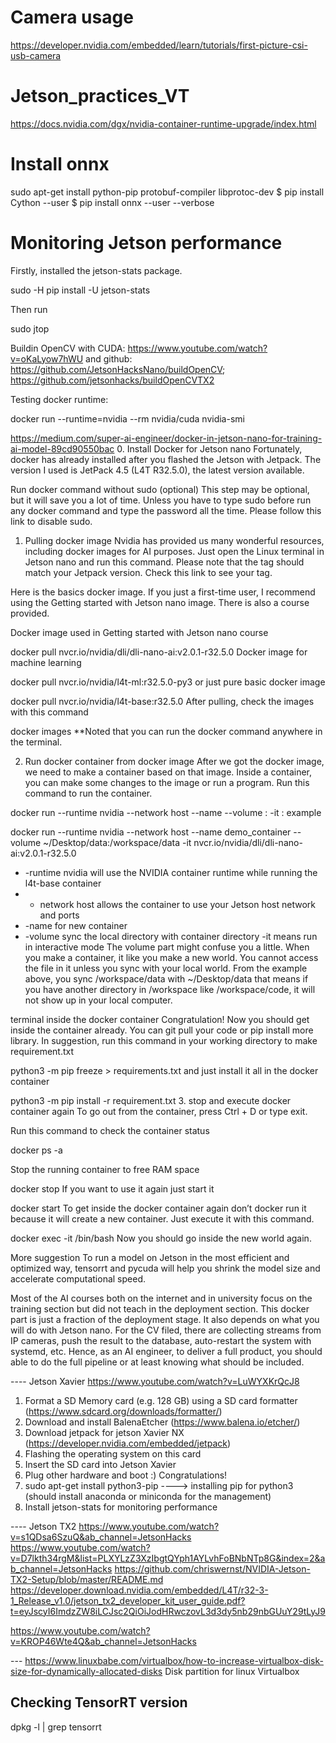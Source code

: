 # Camera usage
https://developer.nvidia.com/embedded/learn/tutorials/first-picture-csi-usb-camera


# Jetson_practices_VT
https://docs.nvidia.com/dgx/nvidia-container-runtime-upgrade/index.html

# Install onnx
sudo apt-get install python-pip protobuf-compiler libprotoc-dev
$ pip install Cython --user
$ pip install onnx --user --verbose



# Monitoring Jetson performance
Firstly, installed the jetson-stats package.

sudo -H pip install -U jetson-stats

Then run

sudo jtop

Buildin OpenCV with CUDA: https://www.youtube.com/watch?v=oKaLyow7hWU and github: https://github.com/JetsonHacksNano/buildOpenCV; https://github.com/jetsonhacks/buildOpenCVTX2

Testing docker runtime:

docker run --runtime=nvidia --rm nvidia/cuda nvidia-smi

https://medium.com/super-ai-engineer/docker-in-jetson-nano-for-training-ai-model-89cd90550bac
0. Install Docker for Jetson nano
Fortunately, docker has already installed after you flashed the Jetson with Jetpack. The version I used is JetPack 4.5 (L4T R32.5.0), the latest version available.

Run docker command without sudo (optional)
This step may be optional, but it will save you a lot of time. Unless you have to type sudo before run any docker command and type the password all the time. Please follow this link to disable sudo.

1. Pulling docker image
Nvidia has provided us many wonderful resources, including docker images for AI purposes. Just open the Linux terminal in Jetson nano and run this command. Please note that the tag should match your Jetpack version. Check this link to see your tag.

Here is the basics docker image. If you just a first-time user, I recommend using the Getting started with Jetson nano image. There is also a course provided.

Docker image used in Getting started with Jetson nano course

docker pull nvcr.io/nvidia/dli/dli-nano-ai:v2.0.1-r32.5.0
Docker image for machine learning

docker pull nvcr.io/nvidia/l4t-ml:r32.5.0-py3
or just pure basic docker image

docker pull nvcr.io/nvidia/l4t-base:r32.5.0
After pulling, check the images with this command

docker images
**Noted that you can run the docker command anywhere in the terminal.

2. Run docker container from docker image
After we got the docker image, we need to make a container based on that image. Inside a container, you can make some changes to the image or run a program. Run this command to run the container.

docker run --runtime nvidia --network host --name <name> --volume <local dir>:<container dir> -it <images name>:<tag>
example

docker run --runtime nvidia --network host --name demo_container --volume ~/Desktop/data:/workspace/data -it nvcr.io/nvidia/dli/dli-nano-ai:v2.0.1-r32.5.0
- -runtime nvidia will use the NVIDIA container runtime while running the l4t-base container
- - network host allows the container to use your Jetson host network and ports
- -name for new container
- -volume sync the local directory with container directory
-it means run in interactive mode
The volume part might confuse you a little. When you make a container, it like you make a new world. You cannot access the file in it unless you sync with your local world. From the example above, you sync /workspace/data with ~/Desktop/data that means if you have another directory in /workspace like /workspace/code, it will not show up in your local computer.


terminal inside the docker container
Congratulation!
Now you should get inside the container already. You can git pull your code or pip install more library. In suggestion, run this command in your working directory to make requirement.txt

python3 -m pip freeze > requirements.txt
and just install it all in the docker container

python3 -m pip install -r requirement.txt
3. stop and execute docker container again
To go out from the container, press Ctrl + D or type exit.

Run this command to check the container status

docker ps -a

Stop the running container to free RAM space

docker stop <conatainer name or ID>
If you want to use it again just start it

docker start <conatainer name or ID>
To get inside the docker container again don’t docker run it because it will create a new container. Just execute it with this command.

docker exec -it <docker container> /bin/bash
Now you should go inside the new world again.

More suggestion
To run a model on Jetson in the most efficient and optimized way, tensorrt and pycuda will help you shrink the model size and accelerate computational speed.

Most of the AI courses both on the internet and in university focus on the training section but did not teach in the deployment section. This docker part is just a fraction of the deployment stage. It also depends on what you will do with Jetson nano. For the CV filed, there are collecting streams from IP cameras, push the result to the database, auto-restart the system with systemd, etc. Hence, as an AI engineer, to deliver a full product, you should able to do the full pipeline or at least knowing what should be included.


---- Jetson Xavier
https://www.youtube.com/watch?v=LuWYXKrQcJ8 
1. Format a SD Memory card (e.g. 128 GB) using a SD card formatter (https://www.sdcard.org/downloads/formatter/)
2. Download and install BalenaEtcher (https://www.balena.io/etcher/)
3. Download jetpack for jetson Xavier NX (https://developer.nvidia.com/embedded/jetpack)
4. Flashing the operating system on this card
5. Insert the SD card into Jetson Xavier
6. Plug other hardware and boot :) Congratulations!
7. sudo apt-get install python3-pip ----> installing pip for python3 (should install anaconda or miniconda for the management)
8. Install jetson-stats for monitoring performance

---- Jetson TX2
https://www.youtube.com/watch?v=s1QDsa6SzuQ&ab_channel=JetsonHacks
https://www.youtube.com/watch?v=D7lkth34rgM&list=PLXYLzZ3XzIbgtQYph1AYLvhFoBNbNTp8G&index=2&ab_channel=JetsonHacks
https://github.com/chriswernst/NVIDIA-Jetson-TX2-Setup/blob/master/README.md
https://developer.download.nvidia.com/embedded/L4T/r32-3-1_Release_v1.0/jetson_tx2_developer_kit_user_guide.pdf?t=eyJscyI6ImdzZW8iLCJsc2QiOiJodHRwczovL3d3dy5nb29nbGUuY29tLyJ9

https://www.youtube.com/watch?v=KROP46Wte4Q&ab_channel=JetsonHacks 

  
--- https://www.linuxbabe.com/virtualbox/how-to-increase-virtualbox-disk-size-for-dynamically-allocated-disks Disk partition for linux Virtualbox


## Checking TensorRT version
dpkg -l | grep tensorrt

